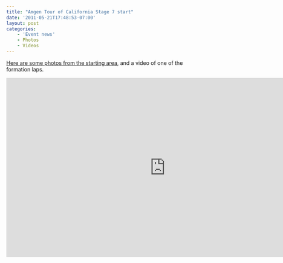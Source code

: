 ```yaml
---
title: "Amgen Tour of California Stage 7 start"
date: '2011-05-21T17:48:53-07:00'
layout: post
categories:
    - 'Event news'
    - Photos
    - Videos
---
```


[Here are some photos from the starting area](https://www.dropbox.com/sh/q43e44vpfrn5fix/AAD57eUd-g1BOlN3Kpi7PVDRa?dl=0), and a video of one of the formation laps.  
  
<iframe allow="accelerometer; autoplay; encrypted-media; gyroscope; picture-in-picture" allowfullscreen="" frameborder="0" height="473" loading="lazy" src="https://www.youtube.com/embed/1uUi338Mr00?feature=oembed" title="2011 Amgen Tour of California Stage 7 start" width="840"></iframe>